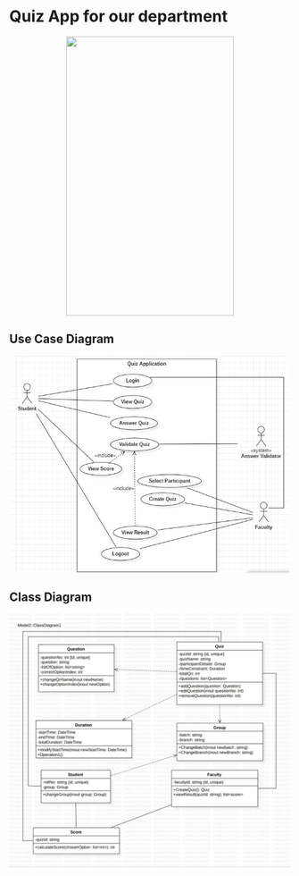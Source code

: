 <html>
  <head>
    <style>
      img{
        display: block;
        margin-left: auto;
        margin-right: auto;
      }
    </style>
  </head>
  <body>
    <h1>Quiz App for our department</h1>
    <img src="https://media.giphy.com/media/vUXpDIyU8Lx4fBRZwD/giphy.gif" width="300" height="500" display: block margin-left: auto margin-right: auto/>
    <h2> Use Case Diagram </h2>
    <img width=500 alt="usecase diagram" src="https://github.com/MikiPAUL/Kwiz-It/blob/main/assets/images/usecase-diagram.jpeg?raw=true">
    <h2> Class Diagram </h2>
    <img width=600 alt="usecase diagram" src="https://github.com/MikiPAUL/Kwiz-It/blob/main/assets/images/class-diagram.jpeg?raw=true">
  </body>
</html>
